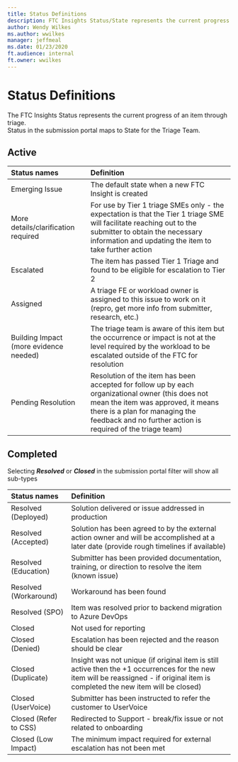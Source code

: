 ```yaml
---
title: Status Definitions
description: FTC Insights Status/State represents the current progress of an item through triage
author: Wendy Wilkes
ms.author: wwilkes
manager: jeffmeal
ms.date: 01/23/2020
ft.audience: internal
ft.owner: wwilkes
---
```

# Status Definitions
The FTC Insights Status represents the current progress of an item through triage.   
Status in the submission portal maps to State for the Triage Team.
## Active
| Status names | Definition |
| :-------------- | :---------------- |
| Emerging Issue | The default state when a new FTC Insight is created |
| More details/clarification required | For use by Tier 1 triage SMEs only - the expectation is that the Tier 1 triage SME will facilitate reaching out to the submitter to obtain the necessary information and updating the item to take further action |
| Escalated | The item has passed Tier 1 Triage and found to be eligible for escalation to Tier 2 |
| Assigned | A triage FE or workload owner is assigned to this issue to work on it (repro, get more info from submitter, research, etc.) |
| Building Impact (more evidence needed) | The triage team is aware of this item but the occurrence or impact is not at the level required by the workload to be escalated outside of the FTC for resolution |
| Pending Resolution | Resolution of the item has been accepted for follow up by each organizational owner (this does not mean the item was approved, it means there is a plan for managing the feedback and no further action is required of the triage team) |

## Completed
Selecting ***Resolved*** or ***Closed*** in the submission portal filter will show all sub-types

| Status names | Definition |
| :-------------- | :---------------- |
| Resolved (Deployed) | Solution delivered or issue addressed in production |
| Resolved (Accepted) | Solution has been agreed to by the external action owner and will be accomplished at a later date (provide rough timelines if available) |
| Resolved (Education) | Submitter has been provided documentation, training, or direction to resolve the item (known issue) |
| Resolved (Workaround) | Workaround has been found |
| Resolved (SPO) | Item was resolved prior to backend migration to Azure DevOps |
| Closed | Not used for reporting |
| Closed (Denied) | Escalation has been rejected and the reason should be clear |
| Closed (Duplicate) | Insight was not unique (if original item is still active then the +1 occurrences for the new item will be reassigned - if original item is completed the new item will be closed) |
| Closed (UserVoice) | Submitter has been instructed to refer the customer to UserVoice |
| Closed (Refer to CSS) | Redirected to Support - break/fix issue or not related to onboarding |
| Closed (Low Impact) | The minimum impact required for external escalation has not been met |
